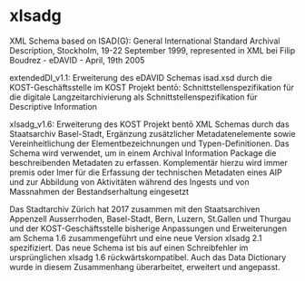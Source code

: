 
# xIsadg

XML Schema based on ISAD(G): General International Standard Archival Description, Stockholm, 19-22 September 1999, represented in XML bei Filip Boudrez - eDAVID - April, 19th 2005

extendedDI_v1.1: Erweiterung des eDAVID Schemas isad.xsd durch die KOST-Geschäftsstelle im KOST Projekt bentō: Schnittstellenspezifikation für die digitale Langzeitarchivierung als Schnittstellenspezifikation für Descriptive Information

xIsadg_v1.6: Erweiterung des KOST Projekt bentō XML Schemas durch das Staatsarchiv Basel-Stadt, Ergänzung zusätzlicher Metadatenelemente sowie Vereinheitlichung der Elementbezeichnungen und Typen-Definitionen. Das Schema wird verwendet, um in einem Archival Information Package die beschreibenden Metadaten zu erfassen. Komplementär hierzu wird immer premis oder lmer für die Erfassung der technischen Metadaten eines AIP und zur Abbildung von Aktivitäten während des Ingests und von  Massnahmen der Bestandserhaltung eingesetzt

Das Stadtarchiv Zürich hat 2017 zusammen mit den Staatsarchiven Appenzell Ausserrhoden, Basel-Stadt, Bern, Luzern, St.Gallen und Thurgau und der KOST-Geschäftsstelle bisherige Anpassungen und Erweiterungen am Schema 1.6  zusammengeführt und eine neue Version xIsadg 2.1 spezifiziert. Das neue Schema ist bis auf einen Schreibfehler im ursprünglichen xIsadg 1.6 rückwärtskompatibel. Auch das Data Dictionary wurde in diesem Zusammenhang überarbeitet, erweitert und angepasst.
